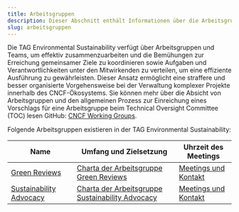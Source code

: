 ```yaml
---
title: Arbeitsgruppen
description: Dieser Abschnitt enthält Informationen über die Arbeitsgruppen welche in der TAG Environmental Sustainability existieren.
slug: arbeitsgruppen
---
```


Die TAG Environmental Sustainability verfügt über Arbeitsgruppen und Teams, um effektiv zusammenzuarbeiten und die Bemühungen zur Erreichung gemeinsamer Ziele zu koordinieren sowie Aufgaben und Verantwortlichkeiten unter den Mitwirkenden zu verteilen, um eine effiziente Ausführung zu gewährleisten. Dieser Ansatz ermöglicht eine straffere und besser organisierte Vorgehensweise bei der Verwaltung komplexer Projekte innerhalb des CNCF-Ökosystems. Sie können mehr über die Absicht von Arbeitsgruppen und den allgemeinen Prozess zur Einreichung eines Vorschlags für eine Arbeitsgruppe beim Technical Oversight Committee (TOC) lesen  GitHub: [CNCF Working Groups](https://github.com/cncf/toc/blob/main/workinggroups/README.md).

Folgende Arbeitsgruppen existieren in der TAG Environmental Sustainability:

| Name                | Umfang und Zielsetzung            | Uhrzeit des Meetings                       |
|---------------------|----------------------------|---------------------------------------|
| [Green Reviews](https://github.com/cncf/tag-env-sustainability/tree/main/working-groups/green-reviews) | [Charta der Arbeitsgruppe Green Reviews](https://github.com/cncf/tag-env-sustainability/tree/main/working-groups/green-reviews/charter.md) | [Meetings und Kontakt](https://github.com/cncf/tag-env-sustainability/tree/main/working-groups/green-reviews/README.md#meetings-and-contact) |
| [Sustainability Advocacy](https://github.com/cncf/tag-env-sustainability/tree/main/working-groups/sustainability-advocacy)| [Charta der Arbeitsgruppe Sustainability Advocacy](https://github.com/cncf/tag-env-sustainability/tree/main/working-groups/sustainability-advocacy/charter.md) | [Meetings und Kontakt](https://github.com/cncf/tag-env-sustainability/blob/main/working-groups/sustainability-advocacy/README.md#meetings-and-contact) |